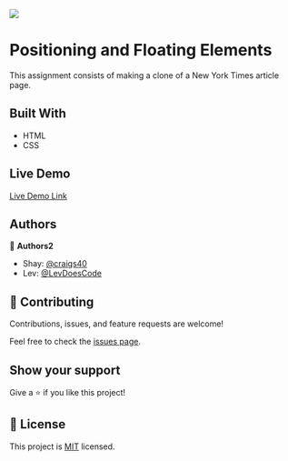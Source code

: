 ![](https://img.shields.io/badge/Microverse-blueviolet)

# Positioning and Floating Elements

This assignment consists of making a clone of a New York Times article page.

## Built With

- HTML
- CSS

## Live Demo

[Live Demo Link](https://craigs40.github.io/project1_shay-lev/.)


## Authors

👤 **Authors2**

- Shay: [@craigs40](https://github.com/craigs40)
- Lev: [@LevDoesCode](https://github.com/LevDoesCode)


## 🤝 Contributing

Contributions, issues, and feature requests are welcome!

Feel free to check the [issues page](issues/).

## Show your support

Give a ⭐️ if you like this project!


## 📝 License

This project is [MIT](lic.url) licensed.
